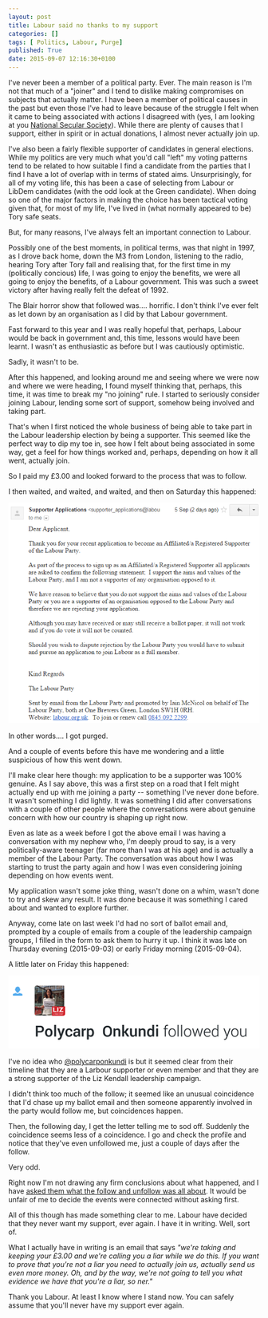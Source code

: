 ```yaml
---
layout: post
title: Labour said no thanks to my support
categories: []
tags: [ Politics, Labour, Purge]
published: True
date: 2015-09-07 12:16:30+0100
---
```


I've never been a member of a political party. Ever. The main reason is I'm not
that much of a "joiner" and I tend to dislike making compromises on subjects
that actually matter. I have been a member of political causes in the past
but even those I've had to leave because of the struggle I felt when it came
to being associated with actions I disagreed with (yes, I am looking at you
[National Secular Society](http://www.secularism.org.uk/)). While there are
plenty of causes that I support, either in spirit or in actual donations, I
almost never actually join up.

I've also been a fairly flexible supporter of candidates in general elections.
While my politics are very much what you'd call "left" my voting patterns
tend to be related to how suitable I find a candidate from the parties that
I find I have a lot of overlap with in terms of stated aims. Unsurprisingly,
for all of my voting life, this has been a case of selecting from Labour
or LibDem candidates (with the odd look at the Green candidate). When doing so
one of the major factors in making the choice has been tactical voting given
that, for most of my life, I've lived in (what normally appeared to be) Tory
safe seats.

But, for many reasons, I've always felt an important connection to Labour.

Possibly one of the best moments, in political terms, was that night in 1997,
as I drove back home, down the M3 from London, listening to the radio, hearing
Tory after Tory fall and realising that, for the first time in my (politically
concious) life, I was going to enjoy the benefits, we were all going to enjoy
the benefits, of a Labour government. This was such a sweet victory after
having really felt the defeat of 1992.

The Blair horror show that followed was.... horrific. I don't think I've ever
felt as let down by an organisation as I did by that Labour government.

Fast forward to this year and I was really hopeful that, perhaps, Labour would
be back in government and, this time, lessons would have been learnt. I wasn't
as enthusiastic as before but I was cautiously optimistic.

Sadly, it wasn't to be.

After this happened, and looking around me and seeing where we were now and
where we were heading, I found myself thinking that, perhaps, this time, it
was time to break my "no joining" rule. I started to seriously consider joining
Labour, lending some sort of support, somehow being involved and taking part.

That's when I first noticed the whole business of being able to take part in
the Labour leadership election by being a supporter. This seemed like the
perfect way to dip my toe in, see how I felt about being associated in some
way, get a feel for how things worked and, perhaps, depending on how it all
went, actually join.

So I paid my £3.00 and looked forward to the process that was to follow.

I then waited, and waited, and waited, and then on Saturday this happened:

![I got purged](/attachments/2015/09/07/IGotPurged.png)

In other words.... I got purged.

And a couple of events before this have me wondering and a little suspicious
of how this went down.

I'll make clear here though: my application to be a supporter was 100%
genuine. As I say above, this was a first step on a road that I felt might
actually end up with me joining a party -- something I've never done before.
It wasn't something I did lightly. It was something I did after conversations
with a couple of other people where the conversations were about genuine
concern with how our country is shaping up right now.

Even as late as a week before I got the above email I was having a conversation
with my nephew who, I'm deeply proud to say, is a very politically-aware
teenager (far more than I was at his age) and is actually a member of the
Labour Party. The conversation was about how I was starting to trust the party
again and how I was even considering joining depending on how events went.

My application wasn't some joke thing, wasn't done on a whim, wasn't done to
try and skew any result. It was done because it was something I cared about
and wanted to explore further.

Anyway, come late on last week I'd had no sort of ballot email and, prompted
by a couple of emails from a couple of the leadership campaign groups, I
filled in the form to ask them to hurry it up. I think it was late on Thursday
evening (2015-09-03) or early Friday morning (2015-09-04).

A little later on Friday this happened:

![A follow from someone involved in Larbour](/attachments/2015/09/07/Screenshot_2015-09-07-11-07-16.png)

I've no idea who [@polycarponkundi](https://twitter.com/polycarponkundi) is
but it seemed clear from their timeline that they are a Larbour supporter or
even member and that they are a strong supporter of the Liz Kendall leadership
campaign.

I didn't think too much of the follow; it seemed like an unusual coincidence
that I'd chase up my ballot email and then someone apparently involved in
the party would follow me, but coincidences happen.

Then, the following day, I get the letter telling me to sod off. Suddenly the
coincidence seems less of a coincidence. I go and check the profile and notice
that they've even unfollowed me, just a couple of days after the follow.

Very odd.

Right now I'm not drawing any firm conclusions about what happened, and I have
[asked them what the follow and unfollow was all about](https://twitter.com/davepdotorg/status/640829279966765056).
It would be unfair of me to decide the events were connected without asking
first.

All of this though has made something clear to me. Labour have decided that
they never want my support, ever again. I have it in writing. Well, sort of.

What I actually have in writing is an email that says *"we're taking and keeping
your £3.00 and we're calling you a liar while we do this. If you want to
prove that you're not a liar you need to actually join us, actually send us
even more money. Oh, and by the way, we're not going to tell you what evidence
we have that you're a liar, so ner."*

Thank you Labour. At least I know where I stand now. You can safely assume
that you'll never have my support ever again.

